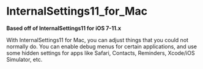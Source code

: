 # InternalSettings11_for_Mac
**Based off of InternalSettings11 for iOS 7-11.x**

With InternalSettings11 for Mac, you can adjust things that you could not normally do. You can enable debug menus for certain applications, and use some hidden settings for apps like Safari, Contacts, Reminders, Xcode/iOS Simulator, etc.

